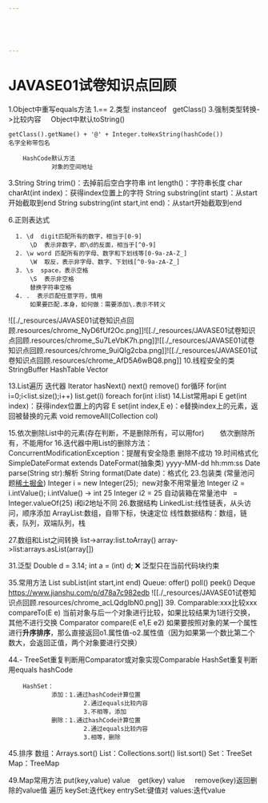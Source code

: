 ```yaml
---





---
```


# JAVASE01试卷知识点回顾


1.Object中重写equals方法
		1.==
		2.类型 instanceof   getClass()
		3.强制类型转换->比较内容
    Object中默认toString()
```
getClass().getName() + '@' + Integer.toHexString(hashCode())
名字全称带包名
```
		HashCode默认方法
				对象的空间地址
3.String
		String trim()：去掉前后空白字符串
		int length()：字符串长度
		char charAt(int index)：获得index位置上的字符
		String substring(int start)：从start开始截取到end
		String substring(int start,int end)：从start开始截取到end

6.正则表达式
```
  1. \d  digit匹配所有的数字，相当于[0-9]
      \D  表示非数字，即\d的反面，相当于[^0-9]
  2. \w word 匹配所有的字母、数字和下划线等[0-9a-zA-Z_]
      \W  取反，表示非字母、数字、下划线[^0-9a-zA-Z_]
  3. \s  space，表示空格
      \S  表示非空格
      替换字符串空格
  4. .  表示匹配任意字符，慎用
      如果要匹配.本身，如何做：需要添加\.表示不转义
```

![[./_resources/JAVASE01试卷知识点回顾.resources/chrome_NyD6fUf2Oc.png]]![[./_resources/JAVASE01试卷知识点回顾.resources/chrome_Su7LeVbK7h.png]]![[./_resources/JAVASE01试卷知识点回顾.resources/chrome_9uiQIg2cba.png]]![[./_resources/JAVASE01试卷知识点回顾.resources/chrome_AfD5A6wBQ8.png]]
10.线程安全的类
		StringBuffer
		HashTable
		Vector
		

13.List遍历
		迭代器 Iterator hasNext() next() remove()
		for循环 for(int i=0;i<list.size();i++) list.get(i)
		foreach for(int i:list)
14.List常用api
		E get(int index)：获得index位置上的内容
		E set(int index,E e)：e替换index上的元素，返回被替换的元素
		void removeAll(Collection col)
		

15.依次删除List中的元素(存在判断，不是删除所有，可以用for)
       依次删除所有，不能用for
16.迭代器中用List的删除方法：
		ConcurrentModificationException：提醒有安全隐患
		删除不成功
19.时间格式化
		SimpleDateFormat extends DateFormat(抽象类)
				yyyy-MM-dd hh:mm:ss
				Date parse(String str):解析
				String format(Date date)：格式化
23.包装类 (常量池问题[稀土掘金](https://juejin.cn/post/6854573216824819719))
		Integer i = new Integer(25);  new对象不用常量池
		Integer i2 = i.intValue();
				i.intValue() -> int 25
				Integer i2 = 25 自动装箱在常量池中
								  = Integer.valueOf(25)
		i和i2地址不同
26.数据结构
		LinkedList:线性链表，从头访问，顺序添加
		ArrayList:数组，自带下标，快速定位
		线性数据结构：数组，链表，队列，双端队列，栈
		

27.数组和List之间转换
		list->array:list.toArray()
		array->list:arrays.asList(array\[\])
		

31.泛型
		Double d = 3.14;
		int a = (int) d; ❌
		泛型只在当前代码块约束
		

35.常用方法
		List subList(int start,int end)
		Queue:
				offer()
				poll()
				peek()
		Deque <https://www.jianshu.com/p/d78a7c982edb>
![[./_resources/JAVASE01试卷知识点回顾.resources/chrome_acLQdgIbN0.png]]
39.
		Comparable:xxx比较xxx
				compareTo(E e)
				当前对象与后一个对象进行比较，如果比较结果为1进行交换，其他不进行交换
		Comparator
				compare(E e1,E e2)
				如果要按照对象的某一个属性进行**升序排序**，那么直接返回o1.属性值-o2.属性值（因为如果第一个数比第二个数大，会返回正值，两个对象要进行交换）
				

44.-
		TreeSet重复判断用Comparator或对象实现Comparable
		HashSet重复判断用equals hashCode
		

		HashSet：
				添加：1.通过hashCode计算位置
						 2.通过equals比较内容
						 3.不相等，添加
				删除：1.通过hashCode计算位置
						 2.通过equals比较内容
						 3.相等，删除
		

45.排序
		数组：Arrays.sort()
		List：Collections.sort() list.sort()
		Set：TreeSet
		Map：TreeMap
		

49.Map常用方法
		put(key,value)
		value    get(key)
		value     remove(key)返回删除的value值
		遍历
		keySet:迭代key
		entrySet:键值对
		values:迭代value

